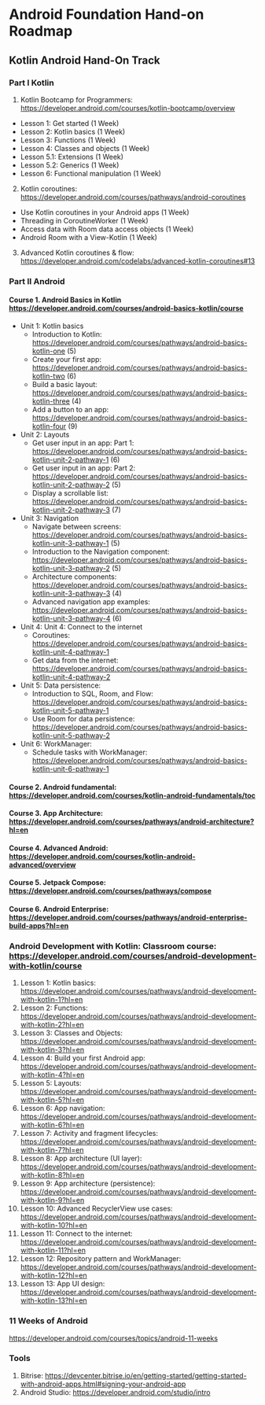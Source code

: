 # Android Foundation Hand-on Roadmap
## Kotlin Android Hand-On Track

### Part I Kotlin
1. Kotlin Bootcamp for Programmers: https://developer.android.com/courses/kotlin-bootcamp/overview
  * Lesson 1: Get started (1 Week)
  * Lesson 2: Kotlin basics (1 Week)
  * Lesson 3: Functions (1 Week)
  * Lesson 4: Classes and objects (1 Week)
  * Lesson 5.1: Extensions (1 Week)
  * Lesson 5.2: Generics (1 Week)
  * Lesson 6: Functional manipulation (1 Week)
2. Kotlin coroutines: https://developer.android.com/courses/pathways/android-coroutines
  * Use Kotlin coroutines in your Android apps (1 Week)
  * Threading in CoroutineWorker (1 Week)
  * Access data with Room data access objects (1 Week)
  * Android Room with a View-Kotlin (1 Week)
3. Advanced Kotlin coroutines & flow: https://developer.android.com/codelabs/advanced-kotlin-coroutines#13


### Part II Android
#### Course 1. Android Basics in Kotlin https://developer.android.com/courses/android-basics-kotlin/course 
  * Unit 1: Kotlin basics
    * Introduction to Kotlin: https://developer.android.com/courses/pathways/android-basics-kotlin-one (5)
    * Create your first app: https://developer.android.com/courses/pathways/android-basics-kotlin-two (6)
    * Build a basic layout: https://developer.android.com/courses/pathways/android-basics-kotlin-three (4)
    * Add a button to an app: https://developer.android.com/courses/pathways/android-basics-kotlin-four (9)
  * Unit 2: Layouts
    * Get user input in an app: Part 1: https://developer.android.com/courses/pathways/android-basics-kotlin-unit-2-pathway-1 (6)
    * Get user input in an app: Part 2: https://developer.android.com/courses/pathways/android-basics-kotlin-unit-2-pathway-2 (5)
    * Display a scrollable list: https://developer.android.com/courses/pathways/android-basics-kotlin-unit-2-pathway-3 (7)
  * Unit 3: Navigation
    * Navigate between screens: https://developer.android.com/courses/pathways/android-basics-kotlin-unit-3-pathway-1 (5)
    * Introduction to the Navigation component: https://developer.android.com/courses/pathways/android-basics-kotlin-unit-3-pathway-2 (5)
    * Architecture components: https://developer.android.com/courses/pathways/android-basics-kotlin-unit-3-pathway-3 (4)
    * Advanced navigation app examples: https://developer.android.com/courses/pathways/android-basics-kotlin-unit-3-pathway-4 (6)
  * Unit 4: Unit 4: Connect to the internet
    * Coroutines: https://developer.android.com/courses/pathways/android-basics-kotlin-unit-4-pathway-1
    * Get data from the internet: https://developer.android.com/courses/pathways/android-basics-kotlin-unit-4-pathway-2
  * Unit 5: Data persistence:
    * Introduction to SQL, Room, and Flow: https://developer.android.com/courses/pathways/android-basics-kotlin-unit-5-pathway-1
    * Use Room for data persistence: https://developer.android.com/courses/pathways/android-basics-kotlin-unit-5-pathway-2
  * Unit 6: WorkManager:
    * Schedule tasks with WorkManager: https://developer.android.com/courses/pathways/android-basics-kotlin-unit-6-pathway-1
    
#### Course 2. Android fundamental: https://developer.android.com/courses/kotlin-android-fundamentals/toc
#### Course 3. App Architecture: https://developer.android.com/courses/pathways/android-architecture?hl=en
#### Course 4. Advanced Android: https://developer.android.com/courses/kotlin-android-advanced/overview 
#### Course 5. Jetpack Compose: https://developer.android.com/courses/pathways/compose
#### Course 6. Android Enterprise: https://developer.android.com/courses/pathways/android-enterprise-build-apps?hl=en


### Android Development with Kotlin: Classroom course: https://developer.android.com/courses/android-development-with-kotlin/course
1. Lesson 1: Kotlin basics: https://developer.android.com/courses/pathways/android-development-with-kotlin-1?hl=en
2. Lesson 2: Functions: https://developer.android.com/courses/pathways/android-development-with-kotlin-2?hl=en
3. Lesson 3: Classes and Objects: https://developer.android.com/courses/pathways/android-development-with-kotlin-3?hl=en
4. Lesson 4: Build your first Android app: https://developer.android.com/courses/pathways/android-development-with-kotlin-4?hl=en
5. Lesson 5: Layouts: https://developer.android.com/courses/pathways/android-development-with-kotlin-5?hl=en
6. Lesson 6: App navigation: https://developer.android.com/courses/pathways/android-development-with-kotlin-6?hl=en
7. Lesson 7: Activity and fragment lifecycles: https://developer.android.com/courses/pathways/android-development-with-kotlin-7?hl=en
8. Lesson 8: App architecture (UI layer): https://developer.android.com/courses/pathways/android-development-with-kotlin-8?hl=en
9. Lesson 9: App architecture (persistence): https://developer.android.com/courses/pathways/android-development-with-kotlin-9?hl=en
10. Lesson 10: Advanced RecyclerView use cases: https://developer.android.com/courses/pathways/android-development-with-kotlin-10?hl=en
11. Lesson 11: Connect to the internet: https://developer.android.com/courses/pathways/android-development-with-kotlin-11?hl=en
12. Lesson 12: Repository pattern and WorkManager: https://developer.android.com/courses/pathways/android-development-with-kotlin-12?hl=en
13. Lesson 13: App UI design: https://developer.android.com/courses/pathways/android-development-with-kotlin-13?hl=en

### 11 Weeks of Android
https://developer.android.com/courses/topics/android-11-weeks


### Tools
1. Bitrise: https://devcenter.bitrise.io/en/getting-started/getting-started-with-android-apps.html#signing-your-android-app
2. Android Studio: https://developer.android.com/studio/intro
